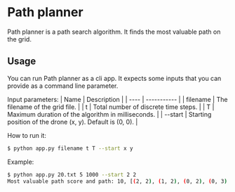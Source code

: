 # Path planner
Path planner is a path search algorithm. It finds the most valuable path on the grid.

## Usage

You can run Path planner as a cli app. It expects some inputs that you can provide as a command line parameter.

Input parameters:
| Name | Description |
| ---- | ----------- |
| filename | The filename of the grid file. |
| t | Total number of discrete time steps. |
| T | Maximum duration of the algorithm in milliseconds. |
| --start | Starting position of the drone (x, y). Default is (0, 0). |

How to run it:
```bash
$ python app.py filename t T --start x y
```

Example:

```bash
$ python app.py 20.txt 5 1000 --start 2 2
Most valuable path score and path: 10, [(2, 2), (1, 2), (0, 2), (0, 3), (0, 4), (0, 5)]
```
